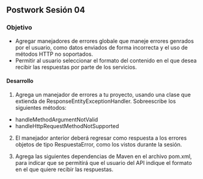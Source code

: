 ## Postwork Sesión 04

### Objetivo
- Agregar manejadores de errores globale que maneje errores genrados por el usuario, como datos enviados de forma incorrecta y el uso de métodos HTTP no soportados.
- Permitir al usuario seleccionar el formato del contenido en el que desea recibir las respuestas por parte de los servicios.

#### Desarrollo   
1. Agrega un manejador de errores a tu proyecto, usando una clase que extienda de ResponseEntityExceptionHandler. Sobreescribe los siguientes métodos:
- handleMethodArgumentNotValid
- handleHttpRequestMethodNotSupported 

2. El manejador anterior deberá regresar como respuesta a los errores objetos de tipo RespuestaError, como los vistos durante la sesión.

3. Agrega las siguientes dependencias de Maven en el archivo pom.xml, para indicar que se permitirá que el usuario del API indique el formato en el que quiere recibir las respuestas.


